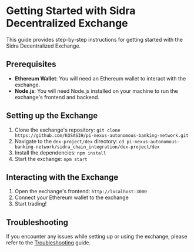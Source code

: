 # Getting Started with Sidra Decentralized Exchange

This guide provides step-by-step instructions for getting started with the Sidra Decentralized Exchange.

## Prerequisites

* **Ethereum Wallet**: You will need an Ethereum wallet to interact with the exchange.
* **Node.js**: You will need Node.js installed on your machine to run the exchange's frontend and backend.

## Setting up the Exchange

1. Clone the exchange's repository: `git clone https://github.com/KOSASIH/pi-nexus-autonomous-banking-network.git`
2. Navigate to the `dex-project/dex` directory: `cd pi-nexus-autonomous-banking-network/sidra_chain_integration/dex-project/dex`
3. Install the dependencies: `npm install`
4. Start the exchange: `npm start`

## Interacting with the Exchange

1. Open the exchange's frontend: `http://localhost:3000`
2. Connect your Ethereum wallet to the exchange
3. Start trading!

## Troubleshooting

If you encounter any issues while setting up or using the exchange, please refer to the [Troubleshooting](troubleshooting.md) guide.
